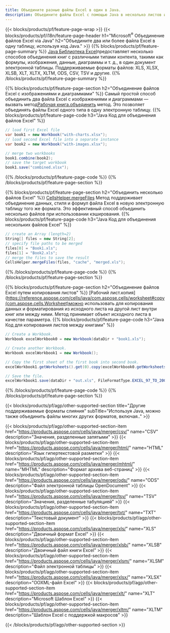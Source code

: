 ```yaml
---
title: Объедините разные файлы Excel в один в Java.
description: Объедините файлы Excel с помощью Java в несколько листов или один лист. Объединяйте, объединяйте или объединяйте документы Excel с номерами PDF, изображениями и HTML.
---
```

{{< blocks/products/pf/feature-page-wrap >}}
{{< blocks/products/pf/i18n/feature-page-header h1="Microsoft<sup>&reg;</sup> Объединение файлов Excel via Java" h2="Объедините два или более файла Excel в одну таблицу, используя код Java." >}}
{{% blocks/products/pf/feature-page-summary %}}
[Java Библиотека Excel](/cells/ru/java/)предоставляет несколько способов объединения книг с различными типами контента, такими как формулы, изображения, данные, диаграммы и т. д., в один документ электронной таблицы. Поддерживаемые форматы файлов: XLS, XLSX, XLSB, XLT, XLTX, XLTM, ODS, CSV, TSV и другие.
{{% /blocks/products/pf/feature-page-summary %}}

{{% blocks/products/pf/feature-page-section h2="Объединение файлов Excel с изображениями и диаграммами" %}}
 Самый простой способ объединить два файла Excel с изображениями и диаграммами — вызвать метод[Рабочая книга.объединить](https://reference.aspose.com/cells/java/com.aspose.cells/workbook#combine(com.aspose.cells.Workbook)) метод. Это позволяет объединять файлы Excel одного типа в одну электронную таблицу.
{{% blocks/products/pf/feature-page-code h3="Java Код для объединения файлов Excel" %}}

```cs
// load first Excel file
var book1 = new Workbook("with-charts.xlsx");
// load second Excel file into a separate instance
var book2 = new Workbook("with-images.xlsx");

// merge two workbooks
book1.combine(book2);
// save the target workbook 
book1.save("combined.xlsx");
```
{{% /blocks/products/pf/feature-page-code %}}
{{% /blocks/products/pf/feature-page-section %}}

{{% blocks/products/pf/feature-page-section h2="Объединить несколько файлов Excel" %}}
[CellsHelper.mergeFiles](https://reference.aspose.com/cells/java/com.aspose.cells/cellshelper#mergeFiles) Метод поддерживает объединение данных, стиля и формул файла Excel в новую электронную таблицу того же формата. Это эффективный способ объединить несколько файлов при использовании кэширования.
{{% blocks/products/pf/feature-page-code h3="Java Код для объединения нескольких файлов Excel" %}}

```cs
// create an Array (length=2)
String[] files = new String[2];
// specify file paths to be merged
files[0] = "Book1.xls";
files[1] = "Book2.xls";
// merge the files to save the result
CellsHelper.mergeFiles(files, "cache", "merged.xls");

```
{{% /blocks/products/pf/feature-page-code %}}
{{% /blocks/products/pf/feature-page-section %}}

{{% blocks/products/pf/feature-page-section h2="Объединение файлов Excel путем копирования листов" %}}
[Рабочий лист.копия](https://reference.aspose.com/cells/java/com.aspose.cells/worksheet#copy(com.aspose.cells.Worksheet)можно использовать для копирования данных и форматирования из исходного листа на другой лист внутри книг или между ними. Метод принимает объект исходного листа в качестве параметра.
{{% blocks/products/pf/feature-page-code h3="Java Код для копирования листов между книгами" %}}

```cs
// Create a Workbook.
Workbook excelWorkbook0 = new Workbook(dataDir + "book1.xls");

// Create another Workbook.
Workbook excelWorkbook1 = new Workbook();

// Copy the first sheet of the first book into second book.
excelWorkbook1.getWorksheets().get(0).copy(excelWorkbook0.getWorksheets().get(0));

// Save the file.
excelWorkbook1.save(dataDir + "out.xls", FileFormatType.EXCEL_97_TO_2003);
```
{{% /blocks/products/pf/feature-page-code %}}
{{% /blocks/products/pf/feature-page-section %}}

{{< blocks/products/pf/agp/other-supported-section title="Другие поддерживаемые форматы слияния" subTitle="Используя Java, можно также объединить файлы многих других форматов, включая.." >}}

{{< blocks/products/pf/agp/other-supported-section-item href="https://products.aspose.com/cells/java/merger/csv/" name="CSV" description="Значения, разделенные запятыми" >}}
{{< blocks/products/pf/agp/other-supported-section-item href="https://products.aspose.com/cells/java/merger/html/" name="HTML" description="Язык гипертекстовой разметки" >}}
{{< blocks/products/pf/agp/other-supported-section-item href="https://products.aspose.com/cells/java/merger/mhtml/" name="MHTML" description="Формат архива веб-страниц" >}}
{{< blocks/products/pf/agp/other-supported-section-item href="https://products.aspose.com/cells/java/merger/ods/" name="ODS" description="Файл электронной таблицы OpenDocument" >}}
{{< blocks/products/pf/agp/other-supported-section-item href="https://products.aspose.com/cells/java/merger/tsv/" name="TSV" description="Значения, разделенные табуляцией" >}}
{{< blocks/products/pf/agp/other-supported-section-item href="https://products.aspose.com/cells/java/merger/txt/" name="TXT" description="Текстовый документ" >}}
{{< blocks/products/pf/agp/other-supported-section-item href="https://products.aspose.com/cells/java/merger/xls/" name="XLS" description="Двоичный формат Excel" >}}
{{< blocks/products/pf/agp/other-supported-section-item href="https://products.aspose.com/cells/java/merger/xlsb/" name="XLSB" description="Двоичный файл книги Excel" >}}
{{< blocks/products/pf/agp/other-supported-section-item href="https://products.aspose.com/cells/java/merger/xlsm/" name="XLSM" description="Файл электронной таблицы" >}}
{{< blocks/products/pf/agp/other-supported-section-item href="https://products.aspose.com/cells/java/merger/xlsx/" name="XLSX" description="OOXML-файл Excel" >}}
{{< blocks/products/pf/agp/other-supported-section-item href="https://products.aspose.com/cells/java/merger/xlt/" name="XLT" description="Microsoft Шаблон Excel" >}}
{{< blocks/products/pf/agp/other-supported-section-item href="https://products.aspose.com/cells/java/merger/xltm/" name="XLTM" description="Шаблон Excel с поддержкой макросов" >}}

{{< /blocks/products/pf/agp/other-supported-section >}}
